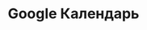 ---
layout: default
title: Google Календарь
parent: Календарь
has_children: true
permalink: "/#google-%D0%BA%D0%B0%D0%BB%D0%B5%D0%BD%D0%B4%D0%B0%D1%80%D1%8C"
---